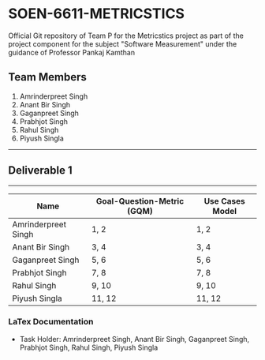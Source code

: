 # SOEN-6611-METRICSTICS
Official Git repository of  Team P for the Metricstics project as part of the project component for the subject "Software Measurement" under the guidance of Professor Pankaj Kamthan

## Team Members

1. Amrinderpreet Singh
2. Anant Bir Singh
3. Gaganpreet Singh
4. Prabhjot Singh
5. Rahul Singh
6. Piyush Singla

---

## Deliverable 1

---
| Name                | Goal-Question-Metric (GQM) | Use Cases Model  |
|-------------------- |--------------------------  |------------------|
| Amrinderpreet Singh | 1, 2                       | 1, 2             |
| Anant Bir Singh     | 3, 4                       | 3, 4             |
| Gaganpreet Singh    | 5, 6                       | 5, 6             |
| Prabhjot Singh      | 7, 8                       | 7, 8             |
| Rahul Singh         | 9, 10                      | 9, 10            |
| Piyush Singla       | 11, 12                     | 11, 12           |



### LaTex Documentation

- Task Holder: Amrinderpreet Singh, Anant Bir Singh, Gaganpreet Singh, Prabhjot Singh, Rahul Singh, Piyush Singla
